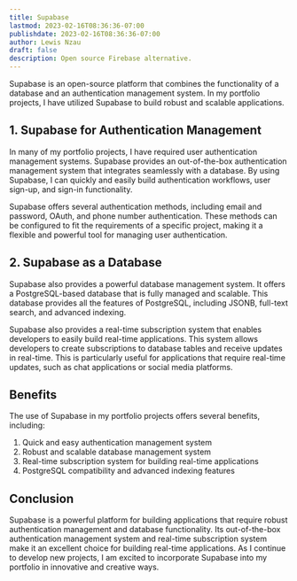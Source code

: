 ```yaml
---
title: Supabase
lastmod: 2023-02-16T08:36:36-07:00
publishdate: 2023-02-16T08:36:36-07:00
author: Lewis Nzau
draft: false
description: Open source Firebase alternative.
---
```


Supabase is an open-source platform that combines the functionality of a database and an authentication management system. In my portfolio projects, I have utilized Supabase to build robust and scalable applications.

## 1. Supabase for Authentication Management

In many of my portfolio projects, I have required user authentication management systems. Supabase provides an out-of-the-box authentication management system that integrates seamlessly with a database. By using Supabase, I can quickly and easily build authentication workflows, user sign-up, and sign-in functionality.

Supabase offers several authentication methods, including email and password, OAuth, and phone number authentication. These methods can be configured to fit the requirements of a specific project, making it a flexible and powerful tool for managing user authentication.

## 2. Supabase as a Database

Supabase also provides a powerful database management system. It offers a PostgreSQL-based database that is fully managed and scalable. This database provides all the features of PostgreSQL, including JSONB, full-text search, and advanced indexing.

Supabase also provides a real-time subscription system that enables developers to easily build real-time applications. This system allows developers to create subscriptions to database tables and receive updates in real-time. This is particularly useful for applications that require real-time updates, such as chat applications or social media platforms.

## Benefits

The use of Supabase in my portfolio projects offers several benefits, including:

1. Quick and easy authentication management system
1. Robust and scalable database management system
1. Real-time subscription system for building real-time applications
1. PostgreSQL compatibility and advanced indexing features

## Conclusion

Supabase is a powerful platform for building applications that require robust authentication management and database functionality. Its out-of-the-box authentication management system and real-time subscription system make it an excellent choice for building real-time applications. As I continue to develop new projects, I am excited to incorporate Supabase into my portfolio in innovative and creative ways.
